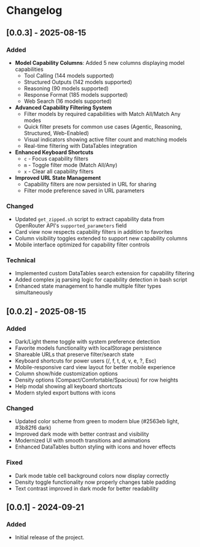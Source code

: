 # Changelog

## [0.0.3] - 2025-08-15
### Added
- **Model Capability Columns**: Added 5 new columns displaying model capabilities
  - Tool Calling (144 models supported)
  - Structured Outputs (142 models supported)
  - Reasoning (90 models supported)
  - Response Format (185 models supported)
  - Web Search (16 models supported)
- **Advanced Capability Filtering System**
  - Filter models by required capabilities with Match All/Match Any modes
  - Quick filter presets for common use cases (Agentic, Reasoning, Structured, Web-Enabled)
  - Visual indicators showing active filter count and matching models
  - Real-time filtering with DataTables integration
- **Enhanced Keyboard Shortcuts**
  - `c` - Focus capability filters
  - `m` - Toggle filter mode (Match All/Any)
  - `x` - Clear all capability filters
- **Improved URL State Management**
  - Capability filters are now persisted in URL for sharing
  - Filter mode preference saved in URL parameters

### Changed
- Updated `get_zipped.sh` script to extract capability data from OpenRouter API's `supported_parameters` field
- Card view now respects capability filters in addition to favorites
- Column visibility toggles extended to support new capability columns
- Mobile interface optimized for capability filter controls

### Technical
- Implemented custom DataTables search extension for capability filtering
- Added complex jq parsing logic for capability detection in bash script
- Enhanced state management to handle multiple filter types simultaneously

## [0.0.2] - 2025-08-15
### Added
- Dark/Light theme toggle with system preference detection
- Favorite models functionality with localStorage persistence
- Shareable URLs that preserve filter/search state
- Keyboard shortcuts for power users (/, f, t, d, v, e, ?, Esc)
- Mobile-responsive card view layout for better mobile experience
- Column show/hide customization options
- Density options (Compact/Comfortable/Spacious) for row heights
- Help modal showing all keyboard shortcuts
- Modern styled export buttons with icons

### Changed
- Updated color scheme from green to modern blue (#2563eb light, #3b82f6 dark)
- Improved dark mode with better contrast and visibility
- Modernized UI with smooth transitions and animations
- Enhanced DataTables button styling with icons and hover effects

### Fixed
- Dark mode table cell background colors now display correctly
- Density toggle functionality now properly changes table padding
- Text contrast improved in dark mode for better readability

## [0.0.1] - 2024-09-21
### Added
- Initial release of the project.
